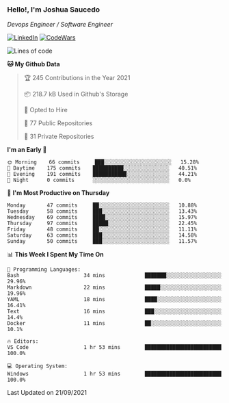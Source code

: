 ### Hello!, I'm Joshua Saucedo
*Devops Engineer / Software Engineer*  

[![LinkedIn](https://img.shields.io/badge/LinkedIn-0073b1?logo=linkedin&style=flat-square&logoColor=white)](https://www.linkedin.com/in/joshua-nathanael-saucedo-uriarte-bb0336169/)
[![CodeWars](https://www.codewars.com/users/joshuansu0897/badges/micro)](https://www.codewars.com/users/joshuansu0897)

<!--START_SECTION:waka-->
![Lines of code](https://img.shields.io/badge/From%20Hello%20World%20I%27ve%20Written-3.7%20million%20lines%20of%20code-blue)

**🐱 My Github Data** 

> 🏆 245 Contributions in the Year 2021
 > 
> 📦 218.7 kB Used in Github's Storage 
 > 
> 💼 Opted to Hire
 > 
> 📜 77 Public Repositories 
 > 
> 🔑 31 Private Repositories  
 > 
**I'm an Early 🐤** 

```text
🌞 Morning    66 commits     ███░░░░░░░░░░░░░░░░░░░░░░   15.28% 
🌆 Daytime    175 commits    ██████████░░░░░░░░░░░░░░░   40.51% 
🌃 Evening    191 commits    ███████████░░░░░░░░░░░░░░   44.21% 
🌙 Night      0 commits      ░░░░░░░░░░░░░░░░░░░░░░░░░   0.0%

```
📅 **I'm Most Productive on Thursday** 

```text
Monday       47 commits     ██░░░░░░░░░░░░░░░░░░░░░░░   10.88% 
Tuesday      58 commits     ███░░░░░░░░░░░░░░░░░░░░░░   13.43% 
Wednesday    69 commits     ████░░░░░░░░░░░░░░░░░░░░░   15.97% 
Thursday     97 commits     █████░░░░░░░░░░░░░░░░░░░░   22.45% 
Friday       48 commits     ██░░░░░░░░░░░░░░░░░░░░░░░   11.11% 
Saturday     63 commits     ███░░░░░░░░░░░░░░░░░░░░░░   14.58% 
Sunday       50 commits     ███░░░░░░░░░░░░░░░░░░░░░░   11.57%

```


📊 **This Week I Spent My Time On** 

```text
💬 Programming Languages: 
Bash                     34 mins             ███████░░░░░░░░░░░░░░░░░░   29.96% 
Markdown                 22 mins             █████░░░░░░░░░░░░░░░░░░░░   19.96% 
YAML                     18 mins             ████░░░░░░░░░░░░░░░░░░░░░   16.41% 
Text                     16 mins             ███░░░░░░░░░░░░░░░░░░░░░░   14.4% 
Docker                   11 mins             ██░░░░░░░░░░░░░░░░░░░░░░░   10.1%

🔥 Editors: 
VS Code                  1 hr 53 mins        █████████████████████████   100.0%

💻 Operating System: 
Windows                  1 hr 53 mins        █████████████████████████   100.0%

```


 Last Updated on 21/09/2021
<!--END_SECTION:waka-->
